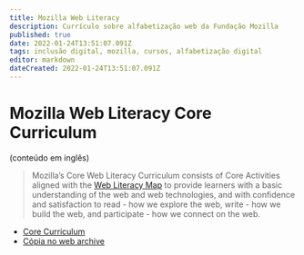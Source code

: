 ```yaml
---
title: Mozilla Web Literacy
description: Currículo sobre alfabetização web da Fundação Mozilla
published: true
date: 2022-01-24T13:51:07.091Z
tags: inclusão digital, mozilla, cursos, alfabetização digital
editor: markdown
dateCreated: 2022-01-24T13:51:07.091Z
---
```


# Mozilla Web Literacy Core Curriculum

(conteúdo em inglês)

> Mozilla’s Core Web Literacy Curriculum consists of Core Activities aligned with the [Web Literacy Map](https://web.archive.org/web/20190428163831/https://learning.mozilla.org/en-US/web-literacy/) to provide learners with a basic understanding of the web and web technologies, and with confidence and satisfaction to read - how we explore the web, write - how we build the web, and participate - how we connect on the web. 

 - [Core Curriculum](https://foundation.mozilla.org/en/initiatives/web-literacy/core-curriculum/)
 - [Cópia no web archive](https://web.archive.org/web/20210325100044/https://foundation.mozilla.org/en/initiatives/web-literacy/core-curriculum/)
 
 
